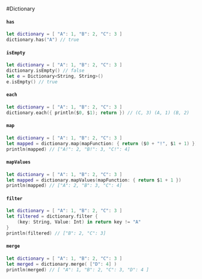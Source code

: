 #Dictionary

#### `has` ####
```swift
let dictionary = [ "A": 1, "B": 2, "C": 3 ]
dictionary.has("A") // true
```
#### `isEmpty` ####
```swift
let dictionary = [ "A": 1, "B": 2, "C": 3 ]
dictionary.isEmpty() // false
let e = Dictionary<String, String>()
e.isEmpty() // true
```

#### `each` ####
```swift
let dictionary = [ "A": 1, "B": 2, "C": 3 ]
dictionary.each({ println($0, $1); return }) // (C, 3) (A, 1) (B, 2)
```

#### `map` ####
```swift
let dictionary = [ "A": 1, "B": 2, "C": 3 ]
let mapped = dictionary.map(mapFunction: { return ($0 + "!", $1 + 1) })
println(mapped) // ["A!": 2, "B!": 3, "C!": 4]
```

#### `mapValues` ####
```swift
let dictionary = [ "A": 1, "B": 2, "C": 3 ]
let mapped = dictionary.mapValues(mapFunction: { return $1 + 1 })
println(mapped) // ["A": 2, "B": 3, "C": 4]
```

#### `filter` ####
```swift
let dictionary = [ "A": 1, "B": 2, "C": 3 ]
let filtered = dictionary.filter {
    (key: String, Value: Int) in return key != "A"
}
println(filtered) // ["B": 2, "C": 3]
```

#### `merge` ####
```swift
let dictionary = [ "A": 1, "B": 2, "C": 3 ]
let merged = dictionary.merge( ["D": 4] )
println(merged) // [ "A": 1, "B": 2, "C": 3, "D": 4 ]
```
